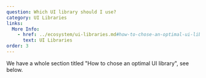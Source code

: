 ```yaml
---
question: Which UI library should I use?
category: UI Libraries
links:
  More Info:
    - href: ../ecosystem/ui-libraries.md#how-to-chose-an-optimal-ui-library
      text: UI Libraries
order: 3
---
```


We have a whole section titled "How to chose an optimal UI library", see below.
